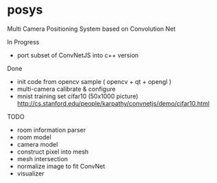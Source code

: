 # posys
Multi Camera Positioning System based on Convolution Net





In Progress
- port subset of ConvNetJS into c++ version

Done
- init code from opencv sample  ( opencv + qt + opengl )
- multi-camera calibrate & configure 
- mnist training set cifar10 (50x1000 picture)
http://cs.stanford.edu/people/karpathy/convnetjs/demo/cifar10.html

TODO
- room information parser
- room model
- camera model
- construct pixel into mesh
- mesh intersection
- normalize image to fit ConvNet
- visualizer




